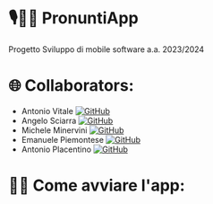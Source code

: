 
<html>
<body>
<h1> 🎙️👦🏻 PronuntiApp </h1>
<p>Progetto Sviluppo di mobile software a.a. 2023/2024
</p>

<h1>🌐 Collaborators:</h1>

<ul>
	<li>Antonio Vitale 
 		<a href="https://github.com/vitalelele">
			<img src="https://img.shields.io/badge/GitHub-100000?logo=github&logoColor=white" alt="GitHub" style="max-width: 100%;">
  		</a>
  	 </li>
   	<li>Angelo Sciarra 
 		<a href="https://github.com/Angelo-Sciarra">
			<img src="https://img.shields.io/badge/GitHub-100000?logo=github&logoColor=white" alt="GitHub" style="max-width: 100%;">
  		</a>
  	</li>
	<li>Michele Minervini
 		<a href="https://github.com/MicheleMinervini06">
			<img src="https://img.shields.io/badge/GitHub-100000?logo=github&logoColor=white" alt="GitHub" style="max-width: 100%;">		
  		</a>
   	</li>
   	<li>Emanuele Piemontese
 		 <a href="https://github.com/EmanuelePiemontese">
			<img src="https://img.shields.io/badge/GitHub-100000?logo=github&logoColor=white" alt="GitHub" style="max-width: 100%;">
  		</a>
   	</li>
  
   <li>Antonio Placentino
    		<a href="https://github.com/AntonioPlacentino02">
        		<img src="https://img.shields.io/badge/GitHub-100000?logo=github&logoColor=white" alt="GitHub" style="max-width: 100%;">
    		</a>
    	</li>

</ul>

<h1>👨‍💻 Come avviare l'app:</h1>


</html>
